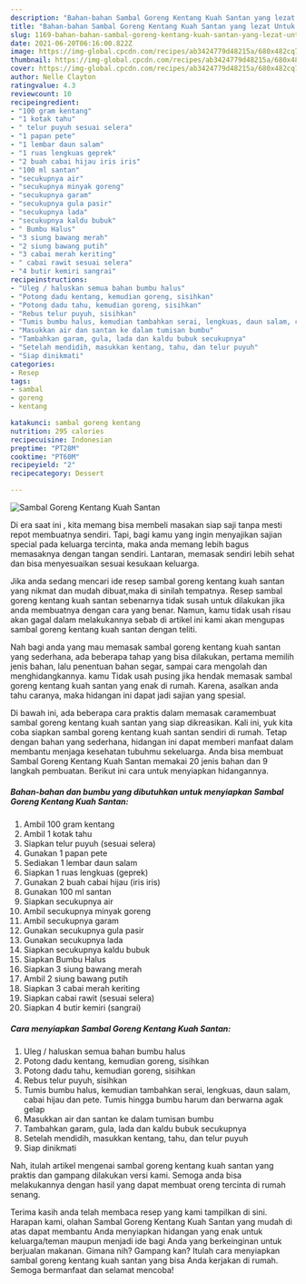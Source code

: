 ```yaml
---
description: "Bahan-bahan Sambal Goreng Kentang Kuah Santan yang lezat Untuk Jualan"
title: "Bahan-bahan Sambal Goreng Kentang Kuah Santan yang lezat Untuk Jualan"
slug: 1169-bahan-bahan-sambal-goreng-kentang-kuah-santan-yang-lezat-untuk-jualan
date: 2021-06-20T06:16:00.822Z
image: https://img-global.cpcdn.com/recipes/ab3424779d48215a/680x482cq70/sambal-goreng-kentang-kuah-santan-foto-resep-utama.jpg
thumbnail: https://img-global.cpcdn.com/recipes/ab3424779d48215a/680x482cq70/sambal-goreng-kentang-kuah-santan-foto-resep-utama.jpg
cover: https://img-global.cpcdn.com/recipes/ab3424779d48215a/680x482cq70/sambal-goreng-kentang-kuah-santan-foto-resep-utama.jpg
author: Nelle Clayton
ratingvalue: 4.3
reviewcount: 10
recipeingredient:
- "100 gram kentang"
- "1 kotak tahu"
- " telur puyuh sesuai selera"
- "1 papan pete"
- "1 lembar daun salam"
- "1 ruas lengkuas geprek"
- "2 buah cabai hijau iris iris"
- "100 ml santan"
- "secukupnya air"
- "secukupnya minyak goreng"
- "secukupnya garam"
- "secukupnya gula pasir"
- "secukupnya lada"
- "secukupnya kaldu bubuk"
- " Bumbu Halus"
- "3 siung bawang merah"
- "2 siung bawang putih"
- "3 cabai merah keriting"
- " cabai rawit sesuai selera"
- "4 butir kemiri sangrai"
recipeinstructions:
- "Uleg / haluskan semua bahan bumbu halus"
- "Potong dadu kentang, kemudian goreng, sisihkan"
- "Potong dadu tahu, kemudian goreng, sisihkan"
- "Rebus telur puyuh, sisihkan"
- "Tumis bumbu halus, kemudian tambahkan serai, lengkuas, daun salam, cabai hijau dan pete. Tumis hingga bumbu harum dan berwarna agak gelap"
- "Masukkan air dan santan ke dalam tumisan bumbu"
- "Tambahkan garam, gula, lada dan kaldu bubuk secukupnya"
- "Setelah mendidih, masukkan kentang, tahu, dan telur puyuh"
- "Siap dinikmati"
categories:
- Resep
tags:
- sambal
- goreng
- kentang

katakunci: sambal goreng kentang 
nutrition: 295 calories
recipecuisine: Indonesian
preptime: "PT28M"
cooktime: "PT60M"
recipeyield: "2"
recipecategory: Dessert

---
```



![Sambal Goreng Kentang Kuah Santan](https://img-global.cpcdn.com/recipes/ab3424779d48215a/680x482cq70/sambal-goreng-kentang-kuah-santan-foto-resep-utama.jpg)

Di era  saat ini , kita memang bisa membeli masakan siap saji tanpa mesti repot membuatnya sendiri. Tapi, bagi kamu yang ingin menyajikan sajian special pada keluarga tercinta, maka anda memang lebih bagus memasaknya dengan tangan sendiri. Lantaran, memasak sendiri lebih sehat dan bisa menyesuaikan sesuai kesukaan keluarga.

Jika anda sedang mencari ide resep sambal goreng kentang kuah santan yang nikmat dan mudah dibuat,maka di sinilah tempatnya. Resep sambal goreng kentang kuah santan  sebenarnya tidak susah untuk dilakukan jika anda membuatnya dengan cara yang benar. Namun, kamu tidak usah risau akan gagal dalam melakukannya 
sebab di artikel ini kami akan mengupas sambal goreng kentang kuah santan dengan teliti.  



Nah bagi anda yang mau memasak sambal goreng kentang kuah santan yang sederhana, ada beberapa tahap yang bisa dilakukan, pertama memilih jenis bahan, lalu penentuan bahan segar, sampai cara mengolah dan menghidangkannya. kamu Tidak usah pusing jika hendak memasak sambal goreng kentang kuah santan yang enak di rumah. Karena, asalkan anda  tahu caranya, maka hidangan ini dapat jadi sajian yang spesial.

Di bawah ini, ada beberapa cara praktis  dalam memasak caramembuat sambal goreng kentang kuah santan yang siap dikreasikan. Kali ini, yuk kita coba siapkan sambal goreng kentang kuah santan sendiri di rumah. Tetap dengan bahan yang sederhana, hidangan ini dapat memberi manfaat dalam membantu menjaga kesehatan tubuhmu sekeluarga. Anda bisa membuat Sambal Goreng Kentang Kuah Santan memakai 20 jenis bahan dan 9 langkah pembuatan. Berikut ini cara untuk menyiapkan hidangannya.

<!--inarticleads1-->

##### Bahan-bahan dan bumbu yang dibutuhkan untuk menyiapkan Sambal Goreng Kentang Kuah Santan:

1. Ambil 100 gram kentang
1. Ambil 1 kotak tahu
1. Siapkan  telur puyuh (sesuai selera)
1. Gunakan 1 papan pete
1. Sediakan 1 lembar daun salam
1. Siapkan 1 ruas lengkuas (geprek)
1. Gunakan 2 buah cabai hijau (iris iris)
1. Gunakan 100 ml santan
1. Siapkan secukupnya air
1. Ambil secukupnya minyak goreng
1. Ambil secukupnya garam
1. Gunakan secukupnya gula pasir
1. Gunakan secukupnya lada
1. Siapkan secukupnya kaldu bubuk
1. Siapkan  Bumbu Halus
1. Siapkan 3 siung bawang merah
1. Ambil 2 siung bawang putih
1. Siapkan 3 cabai merah keriting
1. Siapkan  cabai rawit (sesuai selera)
1. Siapkan 4 butir kemiri (sangrai)




<!--inarticleads2-->

##### Cara menyiapkan Sambal Goreng Kentang Kuah Santan:

1. Uleg / haluskan semua bahan bumbu halus
1. Potong dadu kentang, kemudian goreng, sisihkan
1. Potong dadu tahu, kemudian goreng, sisihkan
1. Rebus telur puyuh, sisihkan
1. Tumis bumbu halus, kemudian tambahkan serai, lengkuas, daun salam, cabai hijau dan pete. Tumis hingga bumbu harum dan berwarna agak gelap
1. Masukkan air dan santan ke dalam tumisan bumbu
1. Tambahkan garam, gula, lada dan kaldu bubuk secukupnya
1. Setelah mendidih, masukkan kentang, tahu, dan telur puyuh
1. Siap dinikmati




Nah, itulah artikel mengenai  sambal goreng kentang kuah santan  yang praktis dan gampang dilakukan versi kami. Semoga anda bisa melakukannya dengan hasil yang dapat membuat oreng tercinta di rumah senang. 

Terima kasih anda telah membaca resep yang kami tampilkan di sini. Harapan kami, olahan  Sambal Goreng Kentang Kuah Santan yang mudah di atas dapat membantu Anda menyiapkan hidangan yang enak untuk keluarga/teman maupun menjadi ide bagi Anda yang berkeinginan untuk berjualan makanan. Gimana nih? Gampang kan? Itulah cara menyiapkan sambal goreng kentang kuah santan yang bisa Anda kerjakan di rumah. Semoga bermanfaat dan selamat mencoba!

